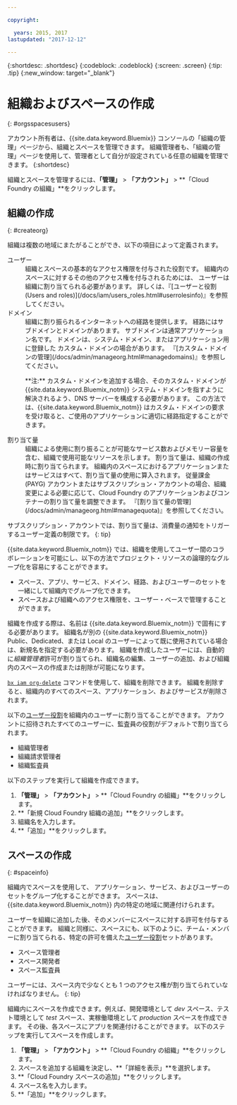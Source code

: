 ```yaml
---

copyright:

  years: 2015, 2017
lastupdated: "2017-12-12"

---
```


{:shortdesc: .shortdesc}
{:codeblock: .codeblock}
{:screen: .screen}
{:tip: .tip}
{:new_window: target="_blank"}

# 組織およびスペースの作成
{: #orgsspacesusers}

アカウント所有者は、{{site.data.keyword.Bluemix}} コンソールの「組織の管理」ページから、組織とスペースを管理できます。 組織管理者も、「組織の管理」ページを使用して、管理者として自分が設定されている任意の組織を管理できます。
{:shortdesc}

組織とスペースを管理するには、**「管理」** &gt; **「アカウント」** &gt; **「Cloud Foundry の組織」**をクリックします。


## 組織の作成
{: #createorg}

組織は複数の地域にまたがることができ、以下の項目によって定義されます。

<dl>
<dt>ユーザー</dt>
<dd>組織とスペースの基本的なアクセス権限を付与された役割です。 組織内のスペースに対するその他のアクセス権を付与されるためには、
ユーザーは組織に割り当てられる必要があります。 詳しくは、『[ユーザーと役割 (Users
and roles)](/docs/iam/users_roles.html#userrolesinfo)』を参照してください。</dd>
<dt>ドメイン</dt>
<dd>組織に割り振られるインターネットへの経路を提供します。 経路にはサブドメインとドメインがあります。 サブドメインは通常アプリケーション名です。 ドメインは、システム・ドメイン、またはアプリケーション用に登録した
カスタム・ドメインの場合があります。 『[カスタム・ドメインの管理](/docs/admin/manageorg.html#managedomains)』を参照してください。<br/>
<p>**注:** カスタム・ドメインを追加する場合、そのカスタム・ドメインが {{site.data.keyword.Bluemix_notm}} システム・ドメインを指すように解決されるよう、DNS サーバーを構成する必要があります。 この方法では、{{site.data.keyword.Bluemix_notm}}
はカスタム・ドメインの要求を受け取ると、ご使用のアプリケーションに適切に経路指定することができます。</p></dd>
<dt>割り当て量</dt>
<dd>組織による使用に割り振ることが可能なサービス数およびメモリー容量を含む、組織で使用可能なリソースを示します。 割り当て量は、組織の作成時に割り当てられます。 組織内のスペースにおけるアプリケーションまたはサービスはすべて、割り当て量の使用に算入されます。 従量課金 (PAYG) アカウントまたはサブスクリプション・アカウントの場合、組織変更による必要に応じて、Cloud Foundry のアプリケーションおよびコンテナーの割り当て量を調整できます。 『[割り当て量の管理](/docs/admin/manageorg.html#managequota)』を参照してください。</dd>
</dl>

サブスクリプション・アカウントでは、割り当て量は、消費量の通知をトリガーするユーザー定義の制限です。
{: tip}

{{site.data.keyword.Bluemix_notm}} では、組織を使用してユーザー間のコラボレーションを可能にし、以下の方法でプロジェクト・リソースの論理的なグループ化を容易にすることができます。

   * スペース、アプリ、サービス、ドメイン、経路、およびユーザーのセットを一緒にして組織内でグループ化できます。
   * スペースおよび組織へのアクセス権限を、ユーザー・ベースで管理することができます。

組織を作成する際は、名前は {{site.data.keyword.Bluemix_notm}} で固有にする必要があります。 組織名が別の {{site.data.keyword.Bluemix_notm}} Public、Dedicated、または Local のユーザーによって既に使用されている場合は、新規名を指定する必要があります。 組織を作成したユーザーには、自動的に*組織管理者*許可が割り当てられ、組織名の編集、ユーザーの追加、および組織内のスペースの作成または削除が可能になります。

[`bx iam org-delete`](/docs/cli/reference/bluemix_cli/bx_cli.html#bluemix_iam_org_delete) コマンドを使用して、組織を削除できます。 組織を削除すると、組織内のすべてのスペース、アプリケーション、およびサービスが削除されます。

以下の[ユーザー役割](/docs/iam/users_roles.html#userrolesinfo)を組織内のユーザーに割り当てることができます。 アカウントに招待されたすべてのユーザーに、監査員の役割がデフォルトで割り当てられます。

   * 組織管理者
   * 組織請求管理者
   * 組織監査員

以下のステップを実行して組織を作成できます。

1. **「管理」** &gt; **「アカウント」** &gt; **「Cloud Foundry の組織」**をクリックします。
2. **「新規 Cloud Foundry 組織の追加」**をクリックします。
3. 組織名を入力します。
4. **「追加」**をクリックします。

<!-- Add info on Manage infrastructure option under a space -->

## スペースの作成
{: #spaceinfo}

組織内でスペースを使用して、
アプリケーション、サービス、およびユーザーのセットをグループ化することができます。 スペースは、{{site.data.keyword.Bluemix_notm}} 内の特定の地域に関連付けられます。

ユーザーを組織に追加した後、そのメンバーにスペースに対する許可を付与することができます。 組織と同様に、スペースにも、以下のように、チーム・メンバーに割り当てられる、特定の許可を備えた[ユーザー役割](/docs/iam/users_roles.html#userrolesinfo)セットがあります。

  * スペース管理者
  * スペース開発者
  * スペース監査員

ユーザーには、スペース内で少なくとも 1 つのアクセス権が割り当てられていなければなりません。
{: tip}

組織内にスペースを作成できます。例えば、開発環境として *dev* スペース、テスト環境として *test* スペース、実稼働環境として *production* スペースを作成できます。 その後、各スペースにアプリを関連付けることができます。 以下のステップを実行してスペースを作成します。

1. **「管理」** &gt; **「アカウント」** &gt; **「Cloud Foundry の組織」**をクリックします。
2. スペースを追加する組織を決定し、**「詳細を表示」**を選択します。
4. **「Cloud Foundry スペースの追加」**をクリックします。
5. スペース名を入力します。
6. **「追加」**をクリックします。
